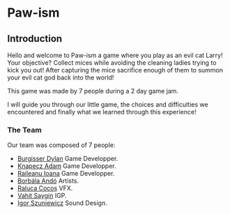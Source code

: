 # Paw-ism
 
## Introduction
Hello and welcome to Paw-ism a game where you play as an evil cat Larry! Your objective? Collect mices while avoiding the cleaning ladies trying to kick you out! After capturing the mice sacrifice enough of them to summon your evil cat god back into the world!

This game was made by 7 people during a 2 day game jam.

I will guide you through our little game, the choices and difficulties we encountered and finally what we learned through this experience!

### The Team

Our team was composed of 7 people:

- [Burgisser Dylan](https://dijiofficial.github.io/MyPortfolio/index.html) Game Developper.
- [Knapecz Adam](https://github.com/knapeczadam) Game Developper.
- [Raileanu Ioana](https://juddy2403.github.io) Game Developper.
- [Borbála Andó](https://www.artstation.com/abori03) Artists.
- [Raluca Cocoș](https://www.artstation.com/ralucacocos) VFX.
- [Vahit Saygin](https://www.linkedin.com/in/vahit-saygin-a84a80295) IGP.
- [Igor Szuniewicz](https://igorszuniewicz.com) Sound Design.

